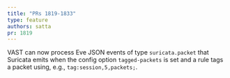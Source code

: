 ```yaml
---
title: "PRs 1819-1833"
type: feature
authors: satta
pr: 1819
---
```


VAST can now process Eve JSON events of type `suricata.packet` that Suricata
emits when the config option `tagged-packets` is set and a rule tags a packet
using, e.g., `tag:session,5,packets;`.
